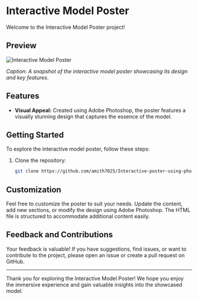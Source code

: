 # Interactive Model Poster

Welcome to the Interactive Model Poster project! 

## Preview

![Interactive Model Poster]()

*Caption: A snapshot of the interactive model poster showcasing its design and key features.*

## Features

- **Visual Appeal:** Created using Adobe Photoshop, the poster features a visually stunning design that captures the essence of the model.

## Getting Started

To explore the interactive model poster, follow these steps:

1. Clone the repository:

    ```bash
    git clone https://github.com/amith7025/Interactive-poster-using-photoshop.git
    ```


## Customization

Feel free to customize the poster to suit your needs. Update the content, add new sections, or modify the design using Adobe Photoshop. The HTML file is structured to accommodate additional content easily.

## Feedback and Contributions

Your feedback is valuable! If you have suggestions, find issues, or want to contribute to the project, please open an issue or create a pull request on GitHub.


---

Thank you for exploring the Interactive Model Poster! We hope you enjoy the immersive experience and gain valuable insights into the showcased model.
